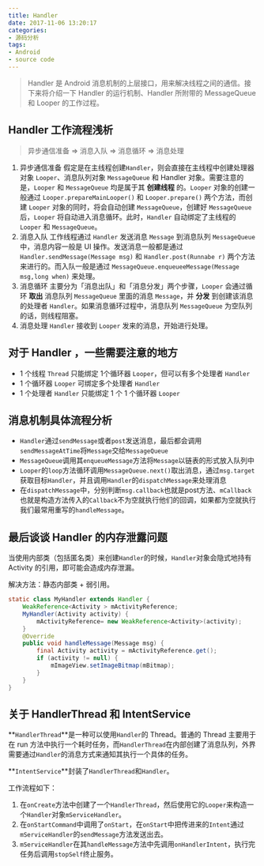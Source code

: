 ```yaml
---
title: Handler
date: 2017-11-06 13:20:17
categories:
- 源码分析
tags:
- Android
- source code
---
```

> Handler 是 Android 消息机制的上层接口，用来解决线程之间的通信。接下来将介绍一下 Handler 的运行机制、Handler 所附带的 MessageQueue 和 Looper 的工作过程。

<!--more-->

## Handler 工作流程浅析

> 异步通信准备 => 消息入队 => 消息循环 => 消息处理


1. 异步通信准备
   假定是在主线程创建`Handler`，则会直接在主线程中创建处理器对象 `Looper`、消息队列对象 `MessageQueue` 和 Handler 对象。需要注意的是，`Looper` 和 `MessageQueue` 均是属于其 **创建线程** 的。`Looper` 对象的创建一般通过 `Looper.prepareMainLooper()` 和 `Looper.prepare()` 两个方法，而创建 `Looper` 对象的同时，将会自动创建 `MessageQueue`，创建好 `MessageQueue` 后，`Looper` 将自动进入消息循环。此时，`Handler` 自动绑定了主线程的 `Looper` 和 `MessageQueue`。
2. 消息入队
   工作线程通过 `Handler` 发送消息 `Message` 到消息队列 `MessageQueue` 中，消息内容一般是 UI 操作。发送消息一般都是通过 `Handler.sendMessage(Message msg)` 和 `Handler.post(Runnabe r)` 两个方法来进行的。而入队一般是通过 `MessageQueue.enqueueeMessage(Message msg,long when)` 来处理。
3. 消息循环
   主要分为「消息出队」和「消息分发」两个步骤，`Looper` 会通过循环 **取出** 消息队列 `MessageQueue` 里面的消息 `Message`，并 **分发** 到创建该消息的处理者 `Handler`。如果消息循环过程中，消息队列 `MessageQueue` 为空队列的话，则线程阻塞。
4. 消息处理 `Handler` 接收到 `Looper` 发来的消息，开始进行处理。





## 对于 Handler ，一些需要注意的地方

- 1 个线程 `Thread` 只能绑定 1个循环器 `Looper`，但可以有多个处理者 `Handler`
- 1 个循环器 `Looper` 可绑定多个处理者 `Handler`
- 1 个处理者 `Handler` 只能绑定 1 个 1 个循环器 `Looper`





## 消息机制具体流程分析

* `Handler`通过`sendMessage`或者`post`发送消息，最后都会调用`sendMessageAtTime`将`Message`交给`MessageQueue`
* `MessageQueue`调用其`enqueueMessage`方法将`Message`以链表的形式放入队列中
* `Looper`的`loop`方法循环调用`MessageQueue.next()`取出消息，通过`msg.target`获取目标`Handler`，并且调用`Handler`的`dispatchMessage`来处理消息
* 在`dispatchMessage`中，分别判断`msg.callback`也就是post方法、`mCallback`也就是构造方法传入的`Callback`不为空就执行他们的回调，如果都为空就执行我们最常用重写的`handleMessage`。





## 最后谈谈 Handler 的内存泄露问题

当使用内部类（包括匿名类）来创建`Handler`的时候，`Handler`对象会隐式地持有 Activity 的引用，即可能会造成内存泄漏。

解决方法：静态内部类 + 弱引用。

```Java
static class MyHandler extends Handler {
    WeakReference<Activity > mActivityReference;
    MyHandler(Activity activity) {
        mActivityReference= new WeakReference<Activity>(activity);
    }
    @Override
    public void handleMessage(Message msg) {
        final Activity activity = mActivityReference.get();
        if (activity != null) {
            mImageView.setImageBitmap(mBitmap);
        }
    }
}
```



## 关于 HandlerThread 和 IntentService

**`HandlerThread`**是一种可以使用`Handler`的 Thread。普通的 Thread 主要用于在 run 方法中执行一个耗时任务，而`HandlerThread`在内部创建了消息队列，外界需要通过`Handler`的消息方式来通知其执行一个具体的任务。



**`IntentService`**封装了`HandlerThread`和`Handler`。

工作流程如下：

1. 在`onCreate`方法中创建了一个`HandlerThread`，然后使用它的`Looper`来构造一个`Handler`对象`mServiceHandler`。
2. 在`onStartCommand`中调用了`onStart`，在`onStart`中把传进来的`Intent`通过`mServiceHandler`的`sendMessage`方法发送出去。
3. `mServiceHandler`在其`handleMessage`方法中先调用`onHandlerIntent`，执行完任务后调用`stopSelf`终止服务。

